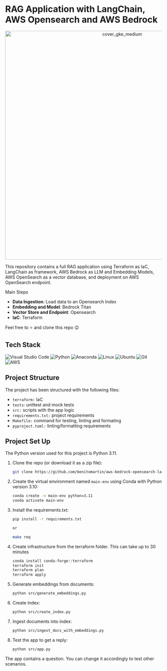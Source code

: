 # RAG Application with LangChain, AWS Opensearch and AWS Bedrock

<p align="center">
<img width="737" alt="cover_gke_medium" src="https://github.com/user-attachments/assets/bed9591e-23f0-4219-86e8-9764f51da0a2">
</p>

This repository contains a full RAG application using Terraform as IaC, LangChain as framework, AWS Bedrock as LLM and Embedding Models, AWS OpenSearch as a vector database, and deployment on AWS OpenSearch endpoint. 

Main Steps

- **Data Ingestion**: Load data to an Opensearch Index
- **Embedding and Model**: Bedrock Titan
- **Vector Store and Endpoint**: Opensearch
- **IaC**: Terraform

Feel free to ⭐ and clone this repo 😉

## Tech Stack

![Visual Studio Code](https://img.shields.io/badge/Visual%20Studio%20Code-0078d7.svg?style=for-the-badge&logo=visual-studio-code&logoColor=white)
![Python](https://img.shields.io/badge/python-3670A0?style=for-the-badge&logo=python&logoColor=ffdd54)
![Anaconda](https://img.shields.io/badge/Anaconda-%2344A833.svg?style=for-the-badge&logo=anaconda&logoColor=white)
![Linux](https://img.shields.io/badge/Linux-FCC624?style=for-the-badge&logo=linux&logoColor=white)
![Ubuntu](https://img.shields.io/badge/Ubuntu-E95420?style=for-the-badge&logo=ubuntu&logoColor=white)
![Git](https://img.shields.io/badge/git-%23F05033.svg?style=for-the-badge&logo=git&logoColor=white)
![AWS](https://img.shields.io/badge/AWS-%23FF9900.svg?style=for-the-badge&logo=amazon-aws&logoColor=white)


## Project Structure

The project has been structured with the following files:

- `terraform:` IaC
- `tests`: unittest and mock tests
- `src:` scripts with the app logic
- `requirements.txt:` project requirements
- `Makefile:` command for testing, linting and formating
- `pyproject.toml:` linting/formatting requirements



## Project Set Up

The Python version used for this project is Python 3.11.

1. Clone the repo (or download it as a zip file):

   ```bash
   git clone https://github.com/benitomartin/aws-bedrock-opensearch-langchain.git
   ```

2. Create the virtual environment named `main-env` using Conda with Python version 3.10:

   ```bash
   conda create -n main-env python=3.11
   conda activate main-env
   ```
 
3. Install the requirements.txt:

    ```bash
    pip install -r requirements.txt

    or
 
    make req
    ```

4. Create infrastructure from the terraform folder. This can take up to 30 minutes

   ```bash
   conda install conda-forge::terraform
   terraform init
   terraform plan
   terraform apply
   ```

5. Generate embeddings from documents:

   ```bash
   python src/generate_embeddings.py
   ```

6. Create Index:
   
   ```bash
   python src/create_index.py
    ```

7. Ingest documents into index:
   
    ```bash
    python src/ingest_docs_with_embeddings.py
    ```

8. Test the app to get a reply:
 
    ```bash
    python src/app.py
    ```

The app contains a question. You can change it accordingly to test other scenarios.
